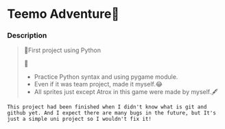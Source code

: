 # Teemo Adventure🍄

### Description
> 🌱First project using Python
> 
> 🎯 
>- Practice Python syntax and using pygame module.
>- Even if it was team project, made it myself.😂
>- All sprites just except Atrox in this game were made by myself.🖋

`This project had been finished when I didn't know what is git and github yet.
And I expect there are many bugs in the future, but It's just a simple uni project so I wouldn't fix it!`
